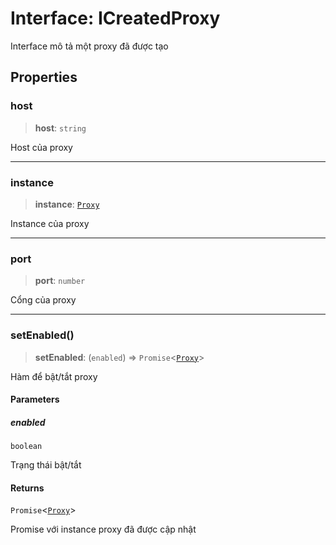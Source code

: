 # Interface: ICreatedProxy

Interface mô tả một proxy đã được tạo

## Properties

<a id="host"></a>

### host

> **host**: `string`

Host của proxy

***

<a id="instance"></a>

### instance

> **instance**: [`Proxy`](/libraries/common-testing/TPClient.Class.Proxy.md)

Instance của proxy

***

<a id="port"></a>

### port

> **port**: `number`

Cổng của proxy

***

<a id="setenabled"></a>

### setEnabled()

> **setEnabled**: (`enabled`) => `Promise`\<[`Proxy`](/libraries/common-testing/TPClient.Class.Proxy.md)\>

Hàm để bật/tắt proxy

#### Parameters

##### enabled

`boolean`

Trạng thái bật/tắt

#### Returns

`Promise`\<[`Proxy`](/libraries/common-testing/TPClient.Class.Proxy.md)\>

Promise với instance proxy đã được cập nhật
